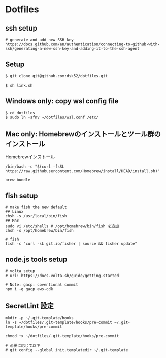 # Dotfiles

## ssh setup

```
# generate and add new SSH key
https://docs.github.com/en/authentication/connecting-to-github-with-ssh/generating-a-new-ssh-key-and-adding-it-to-the-ssh-agent
```

## Setup

```sh
$ git clone git@github.com:dsk52/dotfiles.git

$ sh link.sh
```

## Windows only: copy wsl config file

```
$ cd dotfiles
$ sudo ln -sfnv ~/dotfiles/wsl.conf /etc/
```

## Mac only: Homebrewのインストールとツール群のインストール

Homebrewインストール

```
/bin/bash -c "$(curl -fsSL https://raw.githubusercontent.com/Homebrew/install/HEAD/install.sh)"
```

```
brew bundle
```

## fish setup

```
# make fish the new default
## Linux
chsh -s /usr/local/bin/fish
## Mac
sudo vi /etc/shells # /opt/homebrew/bin/fish を追加
chsh -s /opt/homebrew/bin/fish

# fish
fish -c "curl -sL git.io/fisher | source && fisher update"
```

## node.js tools setup

```
# volta setup
# url: https://docs.volta.sh/guide/getting-started

# Note: gacp: coventional commit
npm i -g gacp aws-cdk
```

## SecretLint 設定

```
mkdir -p ~/.git-template/hooks
ln -s ~/dotfiles/.git-template/hooks/pre-commit ~/.git-template/hooks/pre-commit

chmod +x ~/dotfiles/.git-template/hooks/pre-commit

# 必要に応じて以下
# git config --global init.templatedir ~/.git-template
```
